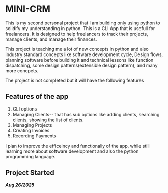 # MINI-CRM 

This is my second personal project that I am building only using python to solidify my understanding in python. This is a CLI App that is usefull for freelancers.
It is designed to help freelancers to track their projects, manage clients, and manage their finances. 

This project is teaching me a lot of new concepts in python and also industry standard concepts like software development cycle, Design flows, planning software before building it and technical lessons like function dispatching, some design patterns(extensible design pattern), and many more concpets. 

The project is not completed but it will have the following features
## Features of the app
  1. CLI options
  2. Managing Clients-- that has sub options like adding clients, searching clients, showing the list of clients.
  3. Managing Projects
  4. Creating Invoices
  5. Recording Payments

 I plan to improve the efficeincy and functionaliy of the app, while still learning more about software development and also the python programming language. 

## Project Started
***Aug 26/2025***   


 
